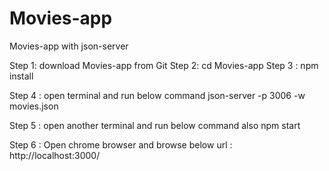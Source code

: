 # Movies-app
Movies-app with json-server


Step 1: download Movies-app from Git
Step 2: cd Movies-app
Step 3 : npm install

Step 4 : open terminal and run below command
      json-server -p 3006 -w movies.json
      
Step 5 : open another terminal and run below command also
        npm start
        
        
Step 6 : Open chrome browser and browse below url :
      http://localhost:3000/
  
